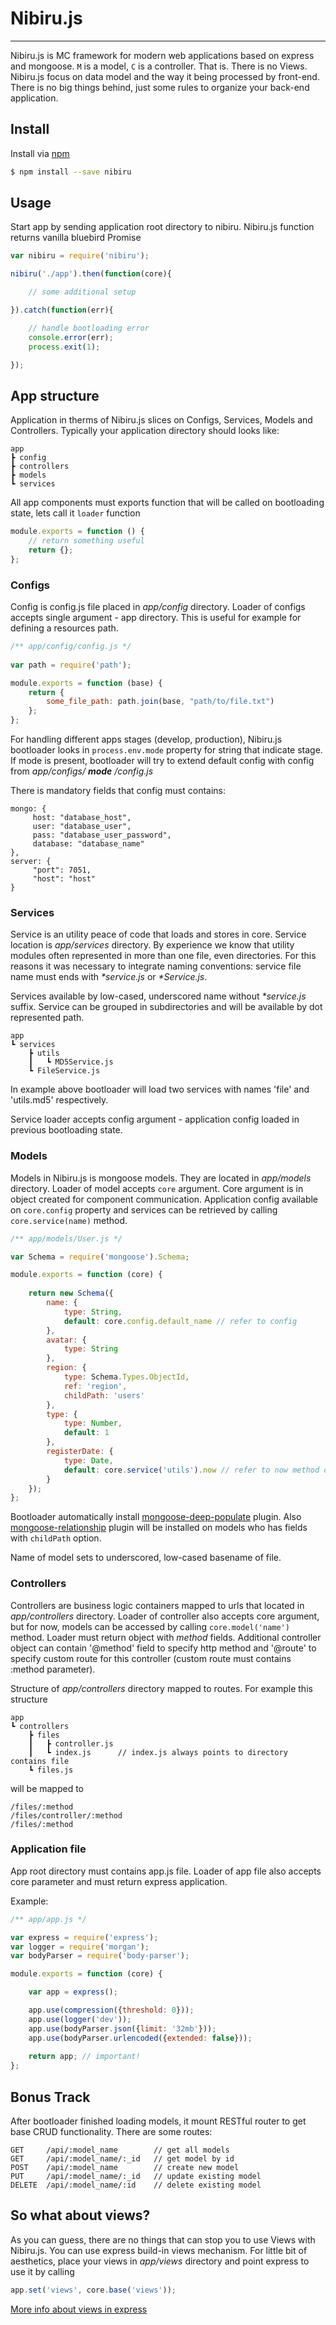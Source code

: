 # Nibiru.js
---

Nibiru.js is MC framework for modern web applications based on express and mongoose. `M` is a model, `C` is a 
controller. That is. There is no Views. Nibiru.js focus on data model and the way it being processed by front-end. 
There is no big things behind, just some rules to organize your back-end application.


## Install
Install via [npm](https://www.npmjs.com/package/nibiru)
```bash
$ npm install --save nibiru
```


## Usage

Start app by sending application root directory to nibiru. Nibiru.js function returns vanilla bluebird Promise

```js
var nibiru = require('nibiru');

nibiru('./app').then(function(core){

    // some additional setup

}).catch(function(err){

    // handle bootloading error
    console.error(err);
    process.exit(1);

});
```


## App structure

Application in therms of Nibiru.js slices on Configs, Services, Models and Controllers.
Typically your application directory should looks like:
```
app
┣ config
┣ controllers
┣ models
┗ services
```
All app components must exports function that will be called on bootloading state, lets call it `loader` function
```js
module.exports = function () {
    // return something useful
    return {};
};
```


### Configs

Config is config.js file placed in *app/config* directory. Loader of configs accepts single 
argument - app directory. This is useful for example for defining a resources path.
```js
/** app/config/config.js */
 
var path = require('path');

module.exports = function (base) {
    return {
        some_file_path: path.join(base, "path/to/file.txt")
    };
};
```
For handling different apps stages (develop, production), Nibiru.js bootloader looks in `process.env.mode` property 
for string that indicate stage. If mode is present, bootloader will try to extend default config with config 
from *app/configs/ **mode** /config.js*

There is mandatory fields that config must contains:
```
mongo: {
     host: "database_host",
     user: "database_user",
     pass: "database_user_password",
     database: "database_name"
},
server: {
     "port": 7051,
     "host": "host"
}
```


### Services

Service is an utility peace of code that loads and stores in core. Service location is *app/services* directory. By 
experience we know that utility modules often represented in more than one file, even directories. For this reasons 
it was necessary to integrate naming conventions: service file name must ends with *\*service.js* or *\*Service.js*. 

Services available by low-cased, underscored name without *\*service.js* suffix. Service can be grouped in subdirectories and will 
be available by dot represented path.
```
app
┗ services
    ┣ utils
    ┃   ┗ MD5Service.js
    ┗ FileService.js
```
In example above bootloader will load two services with names 'file' and 'utils.md5' respectively.

Service loader accepts config argument - application config loaded in previous bootloading state.


### Models

Models in Nibiru.js is mongoose models. They are located in *app/models* directory. Loader of model accepts `core` argument. 
Core argument is in object created for component communication. Application config available on `core.config` property 
and services can be retrieved by 
calling `core.service(name)` method.
```js
/** app/models/User.js */

var Schema = require('mongoose').Schema;

module.exports = function (core) {
    
    return new Schema({
        name: {
            type: String,
            default: core.config.default_name // refer to config 
        },
        avatar: {
            type: String
        },
        region: {
            type: Schema.Types.ObjectId,
            ref: 'region',
            childPath: 'users'
        },
        type: {
            type: Number,
            default: 1
        },
        registerDate: {
            type: Date,
            default: core.service('utils').now // refer to now method of utils service
        }
    });
};
```
Bootloader automatically install [mongoose-deep-populate](https://www.npmjs.com/package/mongoose-deep-populate) plugin. 
Also [mongoose-relationship](https://www.npmjs.com/package/mongoose-relationship) plugin will be installed on models 
who has fields with `childPath` option. 

Name of model sets to underscored, low-cased basename of file.


### Controllers

Controllers are business logic containers mapped to urls that located in *app/controllers* directory. Loader of controller 
also accepts core argument, but for now, models can be accessed by calling `core.model('name')` method. Loader must return 
object with *method* fields. Additional controller object can contain '&#64;method' field to specify http method and '&#64;route' 
to specify custom route for this controller (custom route must contains :method parameter).

Structure of *app/controllers* directory mapped to routes. For example this structure
```
app
┗ controllers
    ┣ files
    ┃   ┣ controller.js
    ┃   ┗ index.js      // index.js always points to directory contains file
    ┗ files.js
```
will be mapped to
```
/files/:method
/files/controller/:method
/files/:method
```


### Application file

App root directory must contains app.js file. Loader of app file also accepts core parameter and must return express 
application.

Example:
```js
/** app/app.js */

var express = require('express');
var logger = require('morgan');
var bodyParser = require('body-parser');

module.exports = function (core) {

    var app = express();

    app.use(compression({threshold: 0}));
    app.use(logger('dev'));
    app.use(bodyParser.json({limit: '32mb'}));
    app.use(bodyParser.urlencoded({extended: false}));
    
    return app; // important!
};
```


## Bonus Track

After bootloader finished loading models, it mount RESTful router to get base CRUD functionality. There are some routes:
```
GET     /api/:model_name        // get all models
GET     /api/:model_name/:_id   // get model by id
POST    /api/:model_name        // create new model
PUT     /api/:model_name/:_id   // update existing model
DELETE  /api/:model_name/:id    // delete existing model
```


## So what about views?

As you can guess, there are no things that can stop you to use Views with Nibiru.js. You can use express build-in views 
mechanism. For little bit of aesthetics, place your views in *app/views* directory and point express to use it by calling
```js
app.set('views', core.base('views'));
```
[More info about views in express](http://expressjs.com/en/guide/using-template-engines.html) 